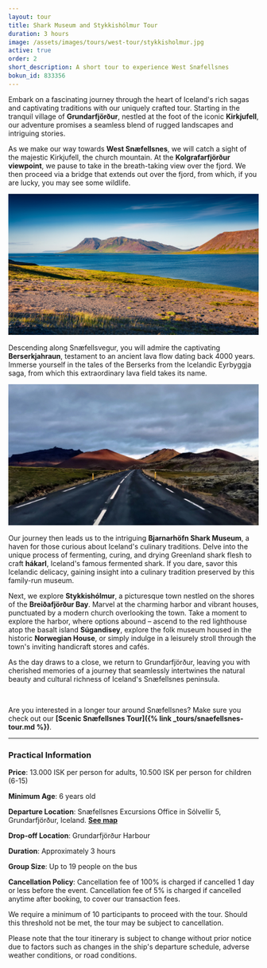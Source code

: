 ```yaml
---
layout: tour
title: Shark Museum and Stykkishólmur Tour
duration: 3 hours
image: /assets/images/tours/west-tour/stykkisholmur.jpg
active: true
order: 2
short_description: A short tour to experience West Snæfellsnes
bokun_id: 833356
---
```


Embark on a fascinating journey through the heart of Iceland's rich sagas and captivating traditions with our uniquely crafted tour. Starting in the tranquil village of **Grundarfjörður**, nestled at the foot of the iconic **Kirkjufell**, our adventure promises a seamless blend of rugged landscapes and intriguing stories. 

As we make our way towards **West Snæfellsnes**, we will catch a sight of the majestic Kirkjufell, the church mountain. At the **Kolgrafarfjörður viewpoint**, we pause to take in the breath-taking view over the fjord. We then proceed via a bridge that extends out over the fjord, from which, if you are lucky, you may see some wildlife. 

<span class="image fit"><img src="/assets/images/tours/west-tour/kolgrafarfjordur.jpg" alt="" /></span>

Descending along Snæfellsvegur, you will admire the captivating **Berserkjahraun**, testament to an ancient lava flow dating back 4000 years. Immerse yourself in the tales of the Berserks from the Icelandic Eyrbyggja saga, from which this extraordinary lava field takes its name. 

<span class="image fit"><img src="/assets/images/tours/west-tour/driving-lava-field.jpg" alt="" /></span>

Our journey then leads us to the intriguing **Bjarnarhöfn Shark Museum**, a haven for those curious about Iceland's culinary traditions. Delve into the unique process of fermenting, curing, and drying Greenland shark flesh to craft **hákarl**, Iceland's famous fermented shark. If you dare, savor this Icelandic delicacy, gaining insight into a culinary tradition preserved by this family-run museum.

Next, we explore **Stykkishólmur**, a picturesque town nestled on the shores of the **Breiðafjörður Bay**. Marvel at the charming harbor and vibrant houses, punctuated by a modern church overlooking the town. Take a moment to explore the harbor, where options abound – ascend to the red lighthouse atop the basalt island **Súgandisey**, explore the folk museum housed in the historic **Norwegian House**, or simply indulge in a leisurely stroll through the town's inviting handicraft stores and cafés.

As the day draws to a close, we return to Grundarfjörður, leaving you with cherished memories of a journey that seamlessly intertwines the natural beauty and cultural richness of Iceland's Snæfellsnes peninsula.

<span class="image fit"><img src="/assets/images/tours/west-tour/stykkisholmur.jpg" alt="" /></span>

Are you interested in a longer tour around Snæfellsnes? Make sure you check out our **[Scenic Snæfellsnes Tour]({% link _tours/snaefellsnes-tour.md %})**. 

---

### Practical Information

**Price**: 13.000 ISK per person for adults, 10.500 ISK per person for children (6-15)

**Minimum Age**: 6 years old 

**Departure Location**: Snæfellsnes Excursions Office in Sólvellir 5, Grundarfjörður, Iceland. [**See map**](https://maps.app.goo.gl/4rx1DKxHTbuTQ8cX7)

**Drop-off Location**: Grundarfjörður Harbour

**Duration**: Approximately 3 hours

**Group Size**: Up to 19 people on the bus

**Cancellation Policy**: Cancellation fee of 100% is charged if cancelled 1 day or less before the event.
Cancellation fee of 5% is charged if cancelled anytime after booking, to cover our transaction fees. 

We require a minimum of 10 participants to proceed with the tour. Should this threshold not be met, the tour may be subject to cancellation.

Please note that the tour itinerary is subject to change without prior notice due to factors such as changes in the ship's departure schedule, adverse weather conditions, or road conditions.